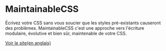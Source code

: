 # MaintainableCSS

Écrivez votre CSS sans vous soucier que les styles pré-existants causeront des problèmes. MaintainableCSS c'est une approche vers l'écriture modulaire, évolutive et bien sûr, maintenable de votre CSS.

[Voir le site(en anglais)](http://maintainablecss.com)
